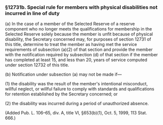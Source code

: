 ### §12731b. Special rule for members with physical disabilities not incurred in line of duty ###

(a) In the case of a member of the Selected Reserve of a reserve component who no longer meets the qualifications for membership in the Selected Reserve solely because the member is unfit because of physical disability, the Secretary concerned may, for purposes of section 12731 of this title, determine to treat the member as having met the service requirements of subsection (a)(2) of that section and provide the member with the notification required by subsection (d) of that section if the member has completed at least 15, and less than 20, years of service computed under section 12732 of this title.

(b) Notification under subsection (a) may not be made if—

(1) the disability was the result of the member's intentional misconduct, willful neglect, or willful failure to comply with standards and qualifications for retention established by the Secretary concerned; or

(2) the disability was incurred during a period of unauthorized absence.

(Added Pub. L. 106–65, div. A, title VI, §653(b)(1), Oct. 5, 1999, 113 Stat. 666.)